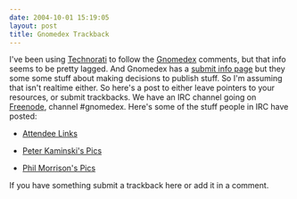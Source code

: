 ```yaml
---
date: 2004-10-01 15:19:05
layout: post
title: Gnomedex Trackback
---
```


I've been using [Technorati](http://www.technorati.com) to follow the [Gnomedex](http://www.gnomedex.com) comments, but that info seems to be pretty lagged. And Gnomedex has a [submit info page](http://www.lockergnome.com/contact/submissions.phtml) but they some some stuff about making decisions to publish stuff. So I'm assuming that isn't realtime either. So here's a post to either leave pointers to your resources, or submit trackbacks.  We have an IRC channel going on [Freenode](http://www.freenode.net), channel #gnomedex. Here's some of the stuff people in IRC have posted:




  * [Attendee Links](http://my.yahoo.com/s/gnomedex.html)


  * [Peter Kaminski's Pics](http://www.flickr.com/photos/peterkaminski/sets/16646/)


  * [Phil Morrison's Pics](http://www.flickr.com/photos/pjmorr)


If you have something submit a trackback here or add it in a comment.
